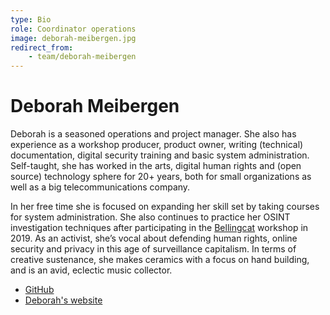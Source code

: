 ```yaml
---
type: Bio
role: Coordinator operations
image: deborah-meibergen.jpg
redirect_from:
    - team/deborah-meibergen
---
```


# Deborah Meibergen

Deborah is a seasoned operations and project manager. She also has experience as a workshop producer, product owner, writing (technical) documentation, digital security training and basic system administration. Self-taught, she has worked in the arts, digital human rights and (open source) technology sphere for 20+ years, both for small organizations as well as a big telecommunications company.

In her free time she is focused on expanding her skill set by taking courses for system administration. She also continues to practice her OSINT investigation techniques after participating in the [Bellingcat](https://www.bellingcat.com/) workshop in 2019. As an activist, she’s vocal about defending human rights, online security and privacy in this age of surveillance capitalism. In terms of creative sustenance, she makes ceramics with a focus on hand building, and is an avid, eclectic music collector.

* [GitHub](https://github.com/demkodo)
* [Deborah's website](https://villastraylight.nl/)
